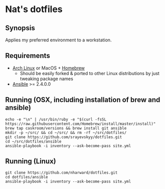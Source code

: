 # Nat's dotfiles

## Synopsis

Applies my preferred environment to a workstation.

## Requirements

- [Arch Linux](https://www.archlinux.org/) or MacOS + [Homebrew](https://brew.sh/)
    - Should be easily forked & ported to other Linux distributions by just tweaking package names
- [Ansible](https://www.ansible.com/) >= 2.4.0.0

## Running (OSX, including installation of brew and ansible)

```
echo -e "\n" | /usr/bin/ruby -e "$(curl -fsSL https://raw.githubusercontent.com/Homebrew/install/master/install)"
brew tap caskroom/versions && brew install git ansible
mkdir -p ~/src/ && cd ~/src/ && rm -rf ~/src/dotfiles/
git clone https://github.com/srayevskyy/dotfiles.git
cd ~/src/dotfiles/ansible
ansible-playbook -i inventory --ask-become-pass site.yml
```

## Running (Linux)

```
git clone https://github.com/nharward/dotfiles.git
cd dotfiles/ansible
ansible-playbook -i inventory --ask-become-pass site.yml
```
